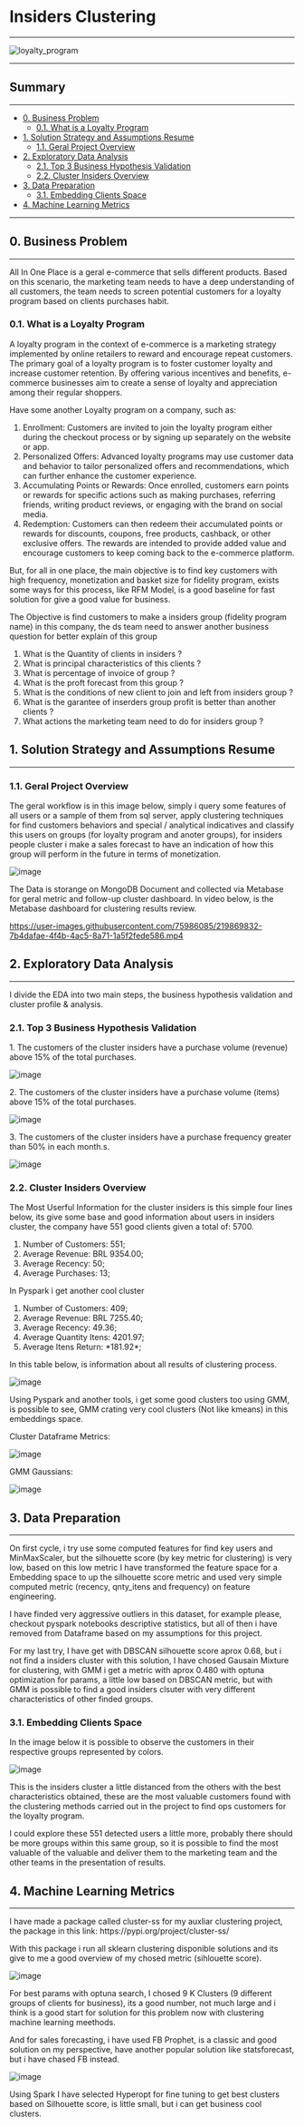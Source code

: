 # Insiders Clustering

<hr>

![loyalty_program](https://user-images.githubusercontent.com/75986085/218735612-345f263d-9591-49bb-a1ac-071713b3c7b4.png)


<hr>

<h2>Summary</h2>
<hr>

- [0. Business Problem](#0-bussiness-problem)
  - [0.1. What is a Loyalty Program](#01-what-is-a-loyalty-program)
- [1. Solution Strategy and Assumptions Resume](#1-solution-strategy-and-assumptions-resume)
  - [1.1. Geral Project Overview](#11-geral-project-overview)
- [2. Exploratory Data Analysis](#2-exploratory-data-analysis)
  - [2.1. Top 3 Business Hypothesis Validation](#21-top-3-business-hypothesis-validation)
  - [2.2. Cluster Insiders Overview](#22-cluster-insiders-overview)
- [3. Data Preparation](#3-data-preparation)
  - [3.1. Embedding Clients Space](#31-embedding-clients-space)
- [4. Machine Learning Metrics](#4-machine-learning-metrics)

<hr>

<h2>0. Business Problem</h2>
<hr>

<p>All In One Place is a geral e-commerce that sells different products. Based on this scenario, the marketing team needs to have a deep understanding of all customers, the team needs to screen potential customers for a loyalty program based on clients purchases habit.</p>

<h3>0.1. What is a Loyalty Program</h3>

<p>A loyalty program in the context of e-commerce is a marketing strategy implemented by online retailers to reward and encourage repeat customers. The primary goal of a loyalty program is to foster customer loyalty and increase customer retention. By offering various incentives and benefits, e-commerce businesses aim to create a sense of loyalty and appreciation among their regular shoppers.</p>

<p>Have some another Loyalty program on a company, such as:</p>

<ol>
  <li>Enrollment: Customers are invited to join the loyalty program either during the checkout process or by signing up separately on the website or app.</li>
  <li>Personalized Offers: Advanced loyalty programs may use customer data and behavior to tailor personalized offers and recommendations, which can further enhance the customer experience.</li>
  <li>Accumulating Points or Rewards: Once enrolled, customers earn points or rewards for specific actions such as making purchases, referring friends, writing product reviews, or engaging with the brand on social media.</li>
  <li>Redemption: Customers can then redeem their accumulated points or rewards for discounts, coupons, free products, cashback, or other exclusive offers. The rewards are intended to provide added value and encourage customers to keep coming back to the e-commerce platform.</li>
</ol>

<p>But, for all in one place, the main objective is to find key customers with high frequency, monetization and basket size for fidelity program, exists some ways for this process, like RFM Model, is a good baseline for fast solution for give a good value for business.</p>

<p>The Objective is find customers to make a insiders group (fidelity program name) in this company, the ds team need to answer another business question for better explain of this group</p>

1. What is the Quantity of clients in insiders ?
2. What is principal characteristics of this clients ?
3. What is percentage of invoice of group ?
4. What is the proft forecast from this group ?
5. What is the conditions of new client to join and left from insiders group ?
6. What is the garantee of inserders group profit is better than another clients ?
7. What actions the marketing team need to do for insiders group ?

<h2>1. Solution Strategy and Assumptions Resume</h2>
<hr>

<h3>1.1. Geral Project Overview</h3>

<p>The geral workflow is in this image below, simply i query some features of all users or a sample of them from sql server, apply clustering techniques for find customers behaviors and special / analytical indicatives and classify this users on groups (for loyalty program and anoter groups), for insiders people cluster i make a sales forecast to have an indication of how this group will perform in the future in terms of monetization.</p>

![image](https://github.com/xGabrielR/Insiders-Clustering/assets/75986085/80667c7a-667b-49dd-b9d2-30a6696f339f)

<p>The Data is storange on MongoDB Document and collected via Metabase for geral metric and follow-up cluster dashboard. In video below, is the Metabase dashboard for clustering results review.<p>

https://user-images.githubusercontent.com/75986085/219869832-7b4dafae-4f4b-4ac5-8a71-1a5f2fede586.mp4


<h2>2. Exploratory Data Analysis</h2>
<hr>

<p>I divide the EDA into two main steps, the business hypothesis validation and cluster profile & analysis.</p>

<h3>2.1. Top 3 Business Hypothesis Validation</h3>

<p>1. The customers of the cluster insiders have a purchase volume (revenue) above 15% of the total purchases.</p>

![image](https://github.com/xGabrielR/Insiders-Clustering/assets/75986085/7746dc7e-f658-4724-891b-69cab73dc224)


<p>2. The customers of the cluster insiders have a purchase volume (items) above 15% of the total purchases.</p>

![image](https://github.com/xGabrielR/Insiders-Clustering/assets/75986085/b531078b-aea2-4e04-bb06-4f0da1cbf9f2)


<p>3. The customers of the cluster insiders have a purchase frequency greater than 50% in each month.s.</p>

![image](https://github.com/xGabrielR/Insiders-Clustering/assets/75986085/99844034-c2e0-4810-93ff-bde94faecad6)


<h3>2.2. Cluster Insiders Overview</h3>

<p>The Most Userful Information for the cluster insiders is this simple four lines below, its give some base and good information about users in insiders cluster, the company have 551 good clients given a total of: 5700.</p>

<ol>
  <li>Number of Customers: 551;</li>
  <li>Average Revenue: BRL 9354.00;</li>
  <li>Average Recency: 50;</li>
  <li>Average Purchases: 13;</li>
</ol>

<p>In Pyspark i get another cool cluster</p>

<ol>
  <li>Number of Customers: 409;</li>
  <li>Average Revenue: BRL 7255.40;</li>
  <li>Average Recency: 49.36;</li>
  <li>Average Quantity Itens: 4201.97;</li>
  <li>Average Itens Return: *181.92*;</li>
</ol>

<p>In this table below, is information about all results of clustering process.</p>

![image](https://github.com/xGabrielR/Insiders-Clustering/assets/75986085/7eb468ca-eb4c-419c-915e-4a84b51841c9)

<p>Using Pyspark and another tools, i get some good clusters too using GMM, is possible to see, GMM crating very cool clusters (Not like kmeans) in this embeddings space.</p>

<p>Cluster Dataframe Metrics:</p>

![image](https://github.com/xGabrielR/Insiders-Clustering/assets/75986085/623efcf2-a9a9-469c-ad3a-b8347fcd0473)

<p>GMM Gaussians:</p>

![image](https://github.com/xGabrielR/Insiders-Clustering/assets/75986085/649959c9-6c57-4a25-be0a-6025fa7be19c)


<h2>3. Data Preparation</h2>

<hr>

<p>On first cycle, i try use some computed features for find key users and MinMaxScaler, but the silhouette score (by key metric for clustering) is very low, based on this low metric I have transformed the feature space for a Embedding space to up the silhouette score metric and used very simple computed metric (recency, qnty_itens and frequency) on feature engineering.</p>
<p>I have finded very aggressive outliers in this dataset, for example please, checkout pyspark notebooks descriptive statistics, but all of then i have removed from Dataframe based on my assumptions for this project.</p>
<p>For my last try, I have get with DBSCAN silhouette score aprox 0.68, but i not find a insiders cluster with this solution, I have chosed Gausain Mixture for clustering, with GMM i get a metric with aprox 0.480 with optuna optimization for params, a little low based on DBSCAN metric, but with GMM is possible to find a good insiders clsuter with very different characteristics of other finded groups.</p>

<h3>3.1. Embedding Clients Space</h3>

<p>In the image below it is possible to observe the customers in their respective groups represented by colors.</p>

![image](https://github.com/xGabrielR/Insiders-Clustering/assets/75986085/e4a4a481-f8ae-4dc8-b74c-40fe0f4fdc89)

<p>This is the insiders cluster a little distanced from the others with the best characteristics obtained, these are the most valuable customers found with the clustering methods carried out in the project to find ops customers for the loyalty program.</p>
<p>I could explore these 551 detected users a little more, probably there should be more groups within this same group, so it is possible to find the most valuable of the valuable and deliver them to the marketing team and the other teams in the presentation of results.</p>

<h2>4. Machine Learning Metrics</h2>

<hr>

<p>I have made a package called cluster-ss for my auxliar clustering project, the package in this link: https://pypi.org/project/cluster-ss/</p>
<p>With this package i run all sklearn clustering disponible solutions and its give to me a good overview of my chosed metric (sihlouette score).</p>

![image](https://github.com/xGabrielR/Insiders-Clustering/assets/75986085/409c86fc-d31b-45ba-98b5-1d49ee05407c)

<p>For best params with optuna search, I chosed 9 K Clusters (9 different groups of clients for business), its a good number, not much large and i think is a good start for solution for this problem now with clustering machine learning meethods.</p>

<p>And for sales forecasting, i have used FB Prophet, is a classic and good solution on my perspective, have another popular solution like statsforecast, but i have chased FB instead.</p>

![image](https://github.com/xGabrielR/Insiders-Clustering/assets/75986085/fe8c9719-8804-4f2a-b844-ae24f0a71018)

<p>Using Spark I have selected Hyperopt for fine tuning to get best clusters based on Silhouette score, is little small, but i can get business cool clusters.</p>

